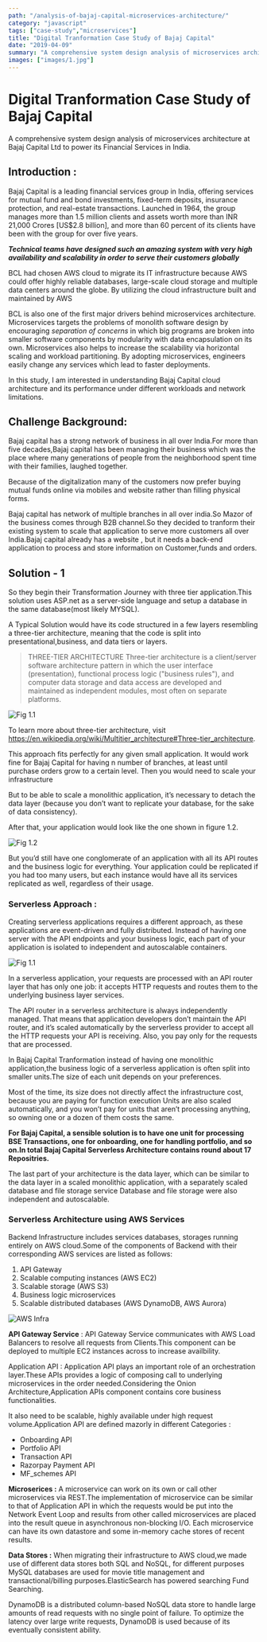 ```yaml
---
path: "/analysis-of-bajaj-capital-microservices-architecture/"
category: "javascript"
tags: ["case-study","microservices"]
title: "Digital Tranformation Case Study of Bajaj Capital"
date: "2019-04-09"
summary: "A comprehensive system design analysis of microservices architecture at Bajaj Capital Ltd to power its Financial Services in India...."
images: ["images/1.jpg"]
---
```



# Digital Tranformation Case Study of Bajaj Capital

A comprehensive system design analysis of microservices architecture at Bajaj Capital Ltd to power its Financial Services in India.

## Introduction  :
Bajaj Capital is a leading financial services group in India, offering services for mutual fund and bond investments, fixed-term deposits, insurance protection, and real-estate transactions. Launched in 1964, the group manages more than 1.5 million clients and assets worth more than INR 21,000 Crores [US$2.8 billion], and more than 60 percent of its clients have been with the group for over five years.

**_Technical teams have designed such an amazing system with very high availability and scalability in order to serve their customers globally_**

BCL had chosen AWS cloud to migrate its IT infrastructure because AWS could offer highly reliable databases, large-scale cloud storage and multiple data centers around the globe. By utilizing the cloud infrastructure built and maintained by AWS

BCL is also one of the first major drivers behind microservices architecture. Microservices targets the problems of monolith software design by encouraging _separation of concerns_ in which big programs are broken into smaller software components by modularity with data encapsulation on its own. Microservices also helps to increase the scalability via horizontal scaling and workload partitioning. By adopting microservices, engineers easily change any services which lead to faster deployments.

In this study, I am interested in understanding Bajaj Capital cloud architecture and its performance under different workloads and network limitations.

## Challenge Background:

Bajaj capital has a strong network of business in all over India.For more than five decades,Bajaj capital has been managing their business which was the place where many generations of people from the neighborhood spent time with their families, laughed together.

Because of the digitalization many of the customers now prefer buying mutual funds online via mobiles and website rather than filling physical forms.

Bajaj capital has network of multiple branches in all over india.So Mazor of the business comes through B2B channel.So they decided to tranform their existing system to scale that application to serve more customers all over India.Bajaj capital already has a website , but it needs a back-end application to process and store information on Customer,funds and orders.

## Solution - 1
So they begin their Transformation Journey with three tier application.This solution uses ASP.net as a server-side language and setup a database in the same database(most likely MYSQL).

A Typical Solution would have its code structured in a few layers resembling a three-tier architecture, meaning that the code is split into presentational,business, and data tiers or layers.

> THREE-TIER ARCHITECTURE Three-tier architecture is a client/server
> software architecture pattern in which the user interface
> (presentation),  functional process logic ("business rules"), and
> computer data storage and data access are developed and maintained as
> independent modules, most often on separate platforms.

![Fig 1.1](https://notes-uploading.s3.ap-south-1.amazonaws.com/post-7-1.png)

To learn more about three-tier architecture, visit https://en.wikipedia.org/wiki/Multitier_architecture#Three-tier_architecture.

This approach fits perfectly for any given small application. It would work fine for Bajaj Capital for having n number of branches, at least until purchase orders grow to a certain level. Then you would need to scale your infrastructure

But to be able to scale a monolithic application, it’s necessary to detach the data layer (because you don’t want to replicate your database, for the sake of data consistency).

After that, your application would look like the one shown in figure 1.2. 

![Fig 1.2](https://notes-uploading.s3.ap-south-1.amazonaws.com/post-7-3.png)


But you’d still have one conglomerate of an application with all its API routes and the business logic for everything. 
Your application could be replicated if you had too many users, but each instance would have all its services replicated as well, regardless of their usage.

### Serverless Approach : 

Creating serverless applications requires a different approach, as these applications are event-driven and fully distributed.
Instead of having one server with the API endpoints and your business logic, each part of your application is isolated to independent and autoscalable containers.


![Fig 1.1](https://notes-uploading.s3.ap-south-1.amazonaws.com/post-7-4.png)


In a serverless application, your requests are processed with an API router layer that has only one job: 
it accepts HTTP requests and routes them to the underlying business layer services.

The API router in a serverless architecture is always independently managed. That means that application developers don’t maintain the API router, and it’s scaled automatically by the serverless provider to accept all the HTTP requests your API is receiving. Also, you pay only for the requests that are processed.

In Bajaj Capital Tranformation instead of having one monolithic application,the business logic of a serverless application is often split into smaller units.The size of each unit depends on your preferences.

Most of the time, its size does not directly affect the infrastructure cost, because you are paying for function execution
Units are also scaled automatically, and you won’t pay for units that aren’t processing anything, so owning one or a dozen of them costs the same.

**For Bajaj Capital, a sensible solution is to have one unit for processing BSE Transactions, one for onboarding, one for handling portfolio, and so on.In total Bajaj Capital Serverless Architecture contains round about 17 Repositries.**

The last part of your architecture is the data layer, which can be similar to the data layer in a scaled monolithic application, with a separately scaled database and file storage service
Database and file storage were also independent and autoscalable.

### Serverless Architecture using AWS Services

Backend Infrastructure includes services databases, storages running entirely on AWS cloud.Some of the components of Backend with their corresponding AWS services are listed as follows:

 1. API Gateway
 2. Scalable computing instances (AWS EC2)
 3. Scalable storage (AWS S3)
 4. Business logic microservices
 5. Scalable distributed databases (AWS DynamoDB, AWS Aurora)

![AWS Infra](https://notes-uploading.s3.ap-south-1.amazonaws.com/blog-7-5.png)

**API Gateway Service** : API Gateway Service communicates with AWS Load Balancers to resolve all requests from Clients.This component can be deployed to multiple EC2 instances across  to increase availbility.

Application API : Application API plays an important role of an orchestration layer.These APIs provides a logic of composing call to underlying microservices in the order needed.Considering the Onion Architecture,Application APIs component contains core business functionalities.

It also need to be scalable, highly available under high request volume.Application API are defined mazorly in different Categories : 
 - Onboarding API
 - Portfolio API
 - Transaction API
 - Razorpay Payment API
 - MF_schemes API

**Microserices :** A microservice can work on its own or call other microservices via REST.The implementation of microservice can be similar to that of Application API in which the requests would be put into the Network Event Loop and results from other called microservices are placed into the result queue in asynchronous non-blocking I/O.
Each microservice can have its own datastore and some in-memory cache stores of recent results.

**Data Stores :** When migrating their infrastructure to AWS cloud,we made use of different data stores both SQL and NoSQL, for different purposes MySQL databases are used for movie title management and transactional/billing purposes.ElasticSearch has powered searching Fund Searching.

DynamoDB is a distributed column-based NoSQL data store to handle large amounts of read requests with no single point of failure. To optimize the latency over large write requests, DynamoDB is used because of its eventually consistent ability.

